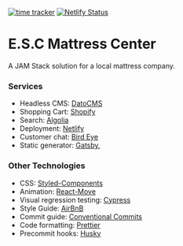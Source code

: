 [![time tracker](https://wakatime.com/badge/github/wildpow/new-esc-gatsby.svg)](https://wakatime.com/badge/github/wildpow/new-esc-gatsby) [![Netlify Status](https://api.netlify.com/api/v1/badges/cd08353a-e6d4-496a-8ab1-192bc169ac7a/deploy-status)](https://app.netlify.com/sites/reverent-wescoff-a83870/deploys)

# E.S.C Mattress Center

A JAM Stack solution for a local mattress company.

### Services

- Headless CMS: [DatoCMS](https://www.datocms.com/)
- Shopping Cart: [Shopify](https://www.shopify.com/)
- Search: [Algolia](https://www.algolia.com/)
- Deployment: [Netlify](https://www.netlify.com/)
- Customer chat: [Bird Eye](https://birdeye.com/)
- Static generator: [Gatsby](https://www.gatsbyjs.org/),

### Other Technologies

- CSS: [Styled-Components](https://www.styled-components.com/)
- Animation: [React-Move](https://react-move.js.org/#/)
- Visual regression testing: [Cypress](https://www.cypress.io/)
- Style Guide: [AirBnB](https://github.com/airbnb/javascript)
- Commit guide: [Conventional Commits](https://www.conventionalcommits.org/en/v1.0.0/)
- Code formatting: [Prettier](https://prettier.io/)
- Precommit hooks: [Husky](https://github.com/typicode/husky)
